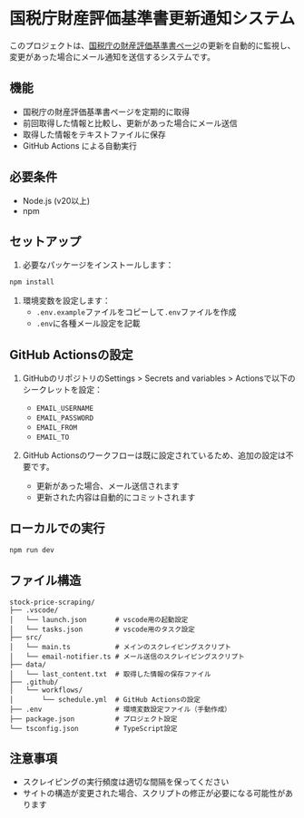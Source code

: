 # 国税庁財産評価基準書更新通知システム

このプロジェクトは、[国税庁の財産評価基準書ページ](https://www.nta.go.jp/law/tsutatsu/kobetsu/hyoka/zaisan.htm)の更新を自動的に監視し、  
変更があった場合にメール通知を送信するシステムです。

## 機能

* 国税庁の財産評価基準書ページを定期的に取得
* 前回取得した情報と比較し、更新があった場合にメール送信
* 取得した情報をテキストファイルに保存
* GitHub Actions による自動実行

## 必要条件

* Node.js (v20以上)
* npm

## セットアップ

1. 必要なパッケージをインストールします：

```bash
npm install
```

1. 環境変数を設定します：
   * `.env.example`ファイルをコピーして`.env`ファイルを作成
   * `.env`に各種メール設定を記載

## GitHub Actionsの設定

1. GitHubのリポジトリのSettings > Secrets and variables > Actionsで以下のシークレットを設定：
   * `EMAIL_USERNAME`
   * `EMAIL_PASSWORD`
   * `EMAIL_FROM`
   * `EMAIL_TO`

2. GitHub Actionsのワークフローは既に設定されているため、追加の設定は不要です。
   * 更新があった場合、メール送信されます
   * 更新された内容は自動的にコミットされます

## ローカルでの実行

```bash
npm run dev
```

## ファイル構造

```
stock-price-scraping/
├── .vscode/
│   └── launch.json       # vscode用の起動設定
│   └── tasks.json        # vscode用のタスク設定
├── src/
│   └── main.ts           # メインのスクレイピングスクリプト
│   └── email-notifier.ts # メール送信のスクレイピングスクリプト
├── data/
│   └── last_content.txt  # 取得した情報の保存ファイル
├── .github/
│   └── workflows/
│       └── schedule.yml  # GitHub Actionsの設定
├── .env                  # 環境変数設定ファイル（手動作成）
├── package.json          # プロジェクト設定
└── tsconfig.json         # TypeScript設定
```

## 注意事項

* スクレイピングの実行頻度は適切な間隔を保ってください
* サイトの構造が変更された場合、スクリプトの修正が必要になる可能性があります 